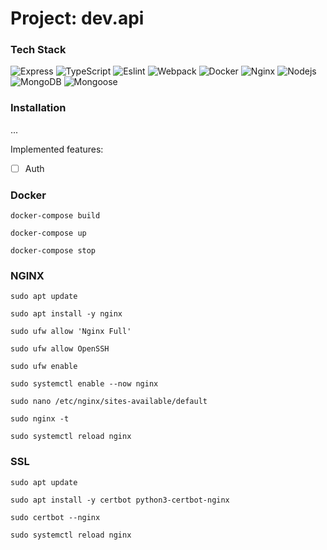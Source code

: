 # Project: dev.api
### Tech Stack
![Express](https://img.shields.io/badge/-Express-black?style=flat-square&logo=express)
![TypeScript](https://img.shields.io/badge/-TypeScript-black?style=flat-square&logo=typescript)
![Eslint](https://img.shields.io/badge/-Eslint-black?style=flat-square&logo=eslint)
![Webpack](https://img.shields.io/badge/-Webpack-black?style=flat-square&logo=webpack)
![Docker](https://img.shields.io/badge/-Docker-black?style=flat-square&logo=docker)
![Nginx](https://img.shields.io/badge/-Nginx-black?style=flat-square&logo=nginx)
![Nodejs](https://img.shields.io/badge/-Nodejs-black?style=flat-square&logo=Node.js)
![MongoDB](https://img.shields.io/badge/-MongoDB-black?style=flat-square&logo=mongodb)
![Mongoose](https://img.shields.io/badge/-Mongoose-black?style=flat-square&logo=mongoose)

### Installation
...

Implemented features:
- [ ] Auth

### Docker

`docker-compose build`

`docker-compose up`

`docker-compose stop`

### NGINX

`sudo apt update`

`sudo apt install -y nginx`

`sudo ufw allow 'Nginx Full'`

`sudo ufw allow OpenSSH`

`sudo ufw enable`

`sudo systemctl enable --now nginx`

`sudo nano /etc/nginx/sites-available/default`

`sudo nginx -t`

`sudo systemctl reload nginx`

### SSL

`sudo apt update`

`sudo apt install -y certbot python3-certbot-nginx`

`sudo certbot --nginx`

`sudo systemctl reload nginx`
